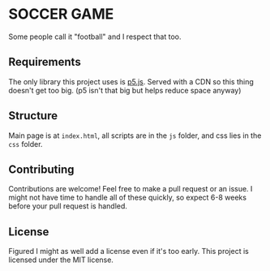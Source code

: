 # SOCCER GAME

Some people call it "football" and I respect that too.

## Requirements

The only library this project uses is [p5.js](https://p5js.org/). Served with a CDN so this thing doesn't get too big. (p5 isn't that big but helps reduce space anyway)

## Structure

Main page is at `index.html`, all scripts are in the `js` folder, and css lies in the `css` folder.

## Contributing

Contributions are welcome! Feel free to make a pull request or an issue. I might not have time to handle all of  these quickly, so expect 6-8 weeks before your pull request is handled.

## License

Figured I might as well add a license even if it's too early. This project is licensed under the MIT license.

